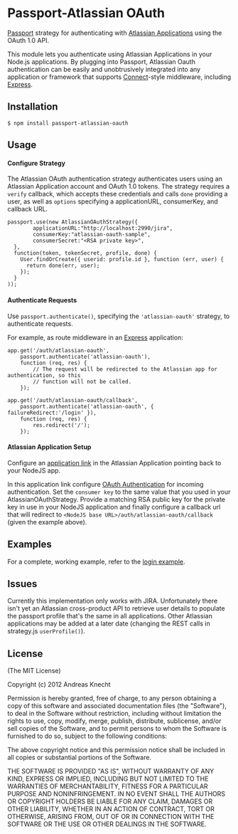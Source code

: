 # Passport-Atlassian OAuth

[Passport](http://passportjs.org/) strategy for authenticating with [Atlassian Applications](http://www.atlassian.com/)
using the OAuth 1.0 API.

This module lets you authenticate using Atlassian Applications in your Node.js applications.
By plugging into Passport, Atlassian Oauth authentication can be easily and
unobtrusively integrated into any application or framework that supports
[Connect](http://www.senchalabs.org/connect/)-style middleware, including
[Express](http://expressjs.com/).

## Installation

    $ npm install passport-atlassian-oauth

## Usage

#### Configure Strategy

The Atlassian OAuth authentication strategy authenticates users using an Atlassian Application 
account and OAuth 1.0 tokens.  The strategy requires a `verify` callback, which
accepts these credentials and calls `done` providing a user, as well as
`options` specifying a applicationURL, consumerKey, and callback URL.

    passport.use(new AtlassianOAuthStrategy({
            applicationURL:"http://localhost:2990/jira",
            consumerKey:"atlassian-oauth-sample",
            consumerSecret:"<RSA private key>",
      },
      function(token, tokenSecret, profile, done) {
        User.findOrCreate({ userid: profile.id }, function (err, user) {
          return done(err, user);
        });
      }
    ));

#### Authenticate Requests

Use `passport.authenticate()`, specifying the `'atlassian-oauth'` strategy, to
authenticate requests.

For example, as route middleware in an [Express](http://expressjs.com/)
application:

    app.get('/auth/atlassian-oauth',
        passport.authenticate('atlassian-oauth'),
        function (req, res) {
            // The request will be redirected to the Atlassian app for authentication, so this
            // function will not be called.
        });
       
    app.get('/auth/atlassian-oauth/callback',
        passport.authenticate('atlassian-oauth', { failureRedirect:'/login' }),
        function (req, res) {
            res.redirect('/');
        });

#### Atlassian Application Setup

Configure an [application link](https://confluence.atlassian.com/display/JIRA/Configuring+Application+Links) in the 
Atlassian Application pointing back to your NodeJS app.

In this application link  configure [OAuth Authentication](https://confluence.atlassian.com/display/JIRA/Configuring+OAuth+Authentication+for+an+Application+Link) 
for incoming authentication.  Set the `consumer key` to the same value that you used in your AtlassianOAuthStrategy.
Provide a matching RSA public key for the private key in use in your NodeJS application and finally configure a callback
url that will redirect to `<NodeJS base URL>/auth/atlassian-oauth/callback` (given the example above). 


## Examples

For a complete, working example, refer to the [login example](https://bitbucket.org/knecht_andreas/passport-atlassian-oauth/src/master/examples/login).

## Issues

Currently this implementation only works with JIRA.  Unfortunately there isn't yet an Atlassian cross-product API to retrieve
user details to populate the passport profile that's the same in all applications. Other Atlassian applications may
be added at a later date (changing the REST calls in strategy.js ```userProfile()```).

## License

(The MIT License)

Copyright (c) 2012 Andreas Knecht

Permission is hereby granted, free of charge, to any person obtaining a copy of
this software and associated documentation files (the "Software"), to deal in
the Software without restriction, including without limitation the rights to
use, copy, modify, merge, publish, distribute, sublicense, and/or sell copies of
the Software, and to permit persons to whom the Software is furnished to do so,
subject to the following conditions:

The above copyright notice and this permission notice shall be included in all
copies or substantial portions of the Software.

THE SOFTWARE IS PROVIDED "AS IS", WITHOUT WARRANTY OF ANY KIND, EXPRESS OR
IMPLIED, INCLUDING BUT NOT LIMITED TO THE WARRANTIES OF MERCHANTABILITY, FITNESS
FOR A PARTICULAR PURPOSE AND NONINFRINGEMENT. IN NO EVENT SHALL THE AUTHORS OR
COPYRIGHT HOLDERS BE LIABLE FOR ANY CLAIM, DAMAGES OR OTHER LIABILITY, WHETHER
IN AN ACTION OF CONTRACT, TORT OR OTHERWISE, ARISING FROM, OUT OF OR IN
CONNECTION WITH THE SOFTWARE OR THE USE OR OTHER DEALINGS IN THE SOFTWARE.
